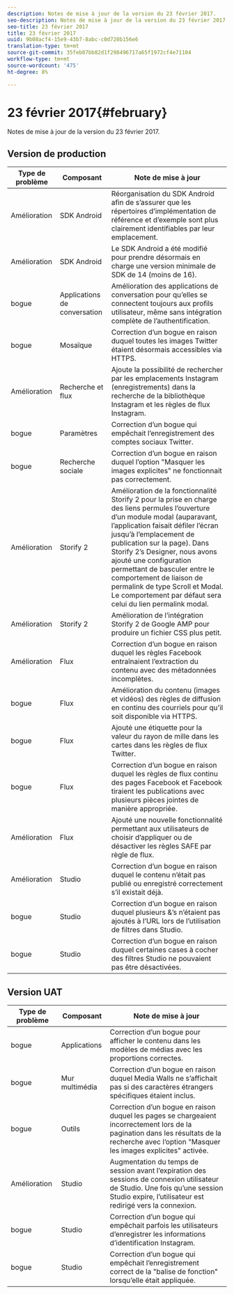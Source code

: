 ```yaml
---
description: Notes de mise à jour de la version du 23 février 2017.
seo-description: Notes de mise à jour de la version du 23 février 2017.
seo-title: 23 février 2017
title: 23 février 2017
uuid: 9b08acf4-15e9-43b7-8abc-c0d720b156e6
translation-type: tm+mt
source-git-commit: 35feb87bb82d1f298496717a65f1972cf4e71104
workflow-type: tm+mt
source-wordcount: '475'
ht-degree: 8%

---
```



# 23 février 2017{#february}

Notes de mise à jour de la version du 23 février 2017.

## Version de production

| **Type de problème** | **Composant** | **Note de mise à jour** |
|---|---|---|
| Amélioration | SDK Android | Réorganisation du SDK Android afin de s’assurer que les répertoires d’implémentation de référence et d’exemple sont plus clairement identifiables par leur emplacement. |
| Amélioration | SDK Android | Le SDK Android a été modifié pour prendre désormais en charge une version minimale de SDK de 14 (moins de 16). |
| bogue | Applications de conversation | Amélioration des applications de conversation pour qu’elles se connectent toujours aux profils utilisateur, même sans intégration complète de l’authentification. |
| bogue | Mosaïque | Correction d’un bogue en raison duquel toutes les images Twitter étaient désormais accessibles via HTTPS. |
| Amélioration | Recherche et flux | Ajoute la possibilité de rechercher par les emplacements Instagram (enregistrements) dans la recherche de la bibliothèque Instagram et les règles de flux Instagram. |
| bogue | Paramètres | Correction d’un bogue qui empêchait l’enregistrement des comptes sociaux Twitter. |
| bogue | Recherche sociale | Correction d’un bogue en raison duquel l’option &quot;Masquer les images explicites&quot; ne fonctionnait pas correctement. |
| Amélioration | Storify 2 | Amélioration de la fonctionnalité Storify 2 pour la prise en charge des liens permules l’ouverture d’un module modal (auparavant, l’application faisait défiler l’écran jusqu’à l’emplacement de publication sur la page). Dans Storify 2’s Designer, nous avons ajouté une configuration permettant de basculer entre le comportement de liaison de permalink de type Scroll et Modal. Le comportement par défaut sera celui du lien permalink modal. |
| Amélioration | Storify 2 | Amélioration de l’intégration Storify 2 de Google AMP pour produire un fichier CSS plus petit. |
| Amélioration | Flux | Correction d’un bogue en raison duquel les règles Facebook entraînaient l’extraction du contenu avec des métadonnées incomplètes. |
| bogue | Flux | Amélioration du contenu (images et vidéos) des règles de diffusion en continu des courriels pour qu’il soit disponible via HTTPS. |
| bogue | Flux | Ajouté une étiquette pour la valeur du rayon de mille dans les cartes dans les règles de flux Twitter. |
| bogue | Flux | Correction d’un bogue en raison duquel les règles de flux continu des pages Facebook et Facebook tiraient les publications avec plusieurs pièces jointes de manière appropriée. |
| Amélioration | Flux | Ajouté une nouvelle fonctionnalité permettant aux utilisateurs de choisir d’appliquer ou de désactiver les règles SAFE par règle de flux. |
| Amélioration | Studio | Correction d’un bogue en raison duquel le contenu n’était pas publié ou enregistré correctement s’il existait déjà. |
| bogue | Studio | Correction d’un bogue en raison duquel plusieurs &amp;’s n’étaient pas ajoutés à l’URL lors de l’utilisation de filtres dans Studio. |
| bogue | Studio | Correction d’un bogue en raison duquel certaines cases à cocher des filtres Studio ne pouvaient pas être désactivées. |

## Version UAT

| **Type de problème** | **Composant** | **Note de mise à jour** |
|---|---|---|
| bogue | Applications | Correction d’un bogue pour afficher le contenu dans les modèles de médias avec les proportions correctes. |
| bogue | Mur multimédia | Correction d’un bogue en raison duquel Media Walls ne s’affichait pas si des caractères étrangers spécifiques étaient inclus. |
| bogue | Outils | Correction d’un bogue en raison duquel les pages se chargeaient incorrectement lors de la pagination dans les résultats de la recherche avec l’option &quot;Masquer les images explicites&quot; activée. |
| Amélioration | Studio | Augmentation du temps de session avant l’expiration des sessions de connexion utilisateur de Studio. Une fois qu’une session Studio expire, l’utilisateur est redirigé vers la connexion. |
| bogue | Studio | Correction d’un bogue qui empêchait parfois les utilisateurs d’enregistrer les informations d’identification Instagram. |
| bogue | Studio | Correction d’un bogue qui empêchait l’enregistrement correct de la &quot;balise de fonction&quot; lorsqu’elle était appliquée. |

